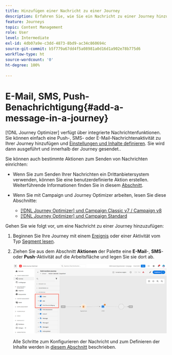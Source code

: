```yaml
---
title: Hinzufügen einer Nachricht zu einer Journey
description: Erfahren Sie, wie Sie ein Nachricht zu einer Journey hinzufügen können
feature: Journeys
topic: Content Management
role: User
level: Intermediate
exl-id: 4db07a9e-c3dd-4873-8bd9-ac34c860694c
source-git-commit: b5f779a67dd4f5a08981a0d16d1a902e78b775d6
workflow-type: ht
source-wordcount: '0'
ht-degree: 100%

---
```


# E-Mail, SMS, Push-Benachrichtigung{#add-a-message-in-a-journey}

[!DNL Journey Optimizer] verfügt über integrierte Nachrichtenfunktionen. Sie können einfach eine Push-, SMS- oder E-Mail-Nachrichtenaktivität zu Ihrer Journey hinzufügen und [Einstellungen und Inhalte definieren](../messages/messages-in-journeys.md). Sie wird dann ausgeführt und innerhalb der Journey gesendet..

Sie können auch bestimmte Aktionen zum Senden von Nachrichten einrichten:

* Wenn Sie zum Senden Ihrer Nachrichten ein Drittanbietersystem verwenden, können Sie eine benutzerdefinierte Aktion erstellen. Weiterführende Informationen finden Sie in diesem [Abschnitt](../action/action.md).

* Wenn Sie mit Campaign und Journey Optimizer arbeiten, lesen Sie diese Abschnitte:

   * [[!DNL Journey Optimizer] und Campaign Classic v7 / Campaign v8](../action/acc-action.md)
   * [[!DNL Journey Optimizer] und Campaign Standard](../action/acs-action.md)

Gehen Sie wie folgt vor, um eine Nachricht zu einer Journey hinzuzufügen:

1. Beginnen Sie Ihre Journey mit einem [Ereignis](general-events.md) oder einer Aktivität vom Typ [Segment lesen](read-segment.md).

1. Ziehen Sie aus dem Abschnitt **Aktionen** der Palette eine **E-Mail**-, **SMS**- oder **Push**-Aktivität auf die Arbeitsfläche und legen Sie sie dort ab.

   ![](../messages/assets/add-a-message.png)


   Alle Schritte zum Konfigurieren der Nachricht und zum Definieren der Inhalte werden in [diesem Abschnitt](../messages/get-started-content.md) beschrieben.


